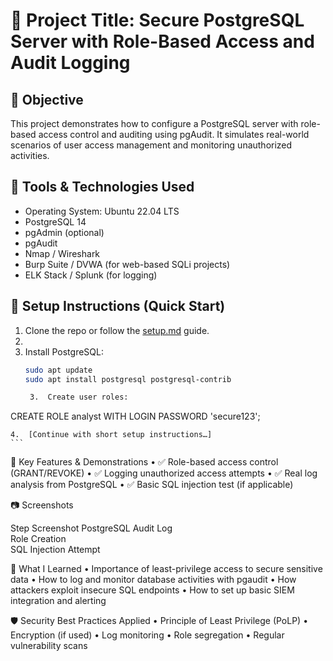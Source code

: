 # 🔐 Project Title: Secure PostgreSQL Server with Role-Based Access and Audit Logging

## 📌 Objective

This project demonstrates how to configure a PostgreSQL server with role-based access control and auditing using pgAudit. It simulates real-world scenarios of user access management and monitoring unauthorized activities.

## 🧰 Tools & Technologies Used
- Operating System: Ubuntu 22.04 LTS
- PostgreSQL 14
- pgAdmin (optional)
- pgAudit
- Nmap / Wireshark 
- Burp Suite / DVWA (for web-based SQLi projects)
- ELK Stack / Splunk (for logging)

## 🚀 Setup Instructions (Quick Start)
1. Clone the repo or follow the [setup.md](./setup.md) guide.
2. 
3. Install PostgreSQL:  
   ```bash
   sudo apt update
   sudo apt install postgresql postgresql-contrib

	3.	Create user roles:

CREATE ROLE analyst WITH LOGIN PASSWORD 'secure123';

	4.	[Continue with short setup instructions…]
	```

🧪 Key Features & Demonstrations
	•	✅ Role-based access control (GRANT/REVOKE)
	•	✅ Logging unauthorized access attempts
	•	✅ Real log analysis from PostgreSQL
	•	✅ Basic SQL injection test (if applicable)

📷 Screenshots

Step	Screenshot
PostgreSQL Audit Log	
Role Creation	
SQL Injection Attempt	

🧠 What I Learned
	•	Importance of least-privilege access to secure sensitive data
	•	How to log and monitor database activities with pgaudit
	•	How attackers exploit insecure SQL endpoints
	•	How to set up basic SIEM integration and alerting

🛡️ Security Best Practices Applied
	•	Principle of Least Privilege (PoLP)
	•	Encryption (if used)
	•	Log monitoring
	•	Role segregation
	•	Regular vulnerability scans
